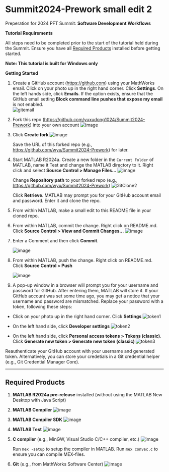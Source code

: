 # Summit2024-Prework small edit 2

Preperation for 2024 PFT Summit: **Software Development Workflows**

**Tutorial Requirements**

All steps need to be completed prior to the start of the tutorial held during the Summit.  Ensure you have all [Required Products](#required-products) installed before getting started.</p>
**Note: This tutorial is built for Windows only**

**Getting Started**
1. Create a GitHub account (https://github.com) using your MathWorks email.  Click on your photo up in the right hand corner.  Click **Settings**.  On the left hands side, click **Emails**.  If the option exists, ensure that the GitHub email setting **Block command line pushes that expose my email** is not enabled.  
   ![gitemail](gitemail.png) 

2. Fork this repo (https://github.com/yuxudong1024/Summit2024-Prework) into your own account
   ![image](https://github.com/yuxudong1024/Summit2024-Prework/assets/39162415/04944520-92e1-4e56-950b-f9f979e3251e)

3. Click **Create fork**
   ![image](https://github.com/yuxudong1024/Summit2024-Prework/assets/39162415/8f82847a-94b7-4f5b-b946-03f4e5477d0a)

   Save the URL of this forked repo (e.g., https://github.com/wyu/Summit2024-Prework) for later.
   
4. Start MATLAB R2024a.  Create a new folder in the `Current Folder` of MATLAB, name it Test and change the MATLAB directory to it.  Right click and select **Source Control > Manage Files...**
  ![image](https://github.com/yuxudong1024/Summit2024-Prework/assets/39162415/82331997-d2e7-4412-bfe4-4b3497e489d1)

   Change **Repository path** to your forked repo (e.g., https://github.com/wyu/Summit2024-Prework)
   ![GitClone2](GitClone2.png)

   Click **Retrieve**.  MATLAB may prompt you for your GitHub account email and password.  Enter it and clone the repo.

5. From within MATLAB, make a small edit to this README file in your cloned repo.
   
6. From within MATLAB, commit the change.  Right click on README.md.  Click **Source Control > View and Commit Changes...**
   ![image](https://github.com/yuxudong1024/Summit2024-Prework/assets/39162415/bc3a097e-e39c-4697-b070-e225db1b3403)
   
7. Enter a Comment and then click **Commit**.

   ![image](https://github.com/yuxudong1024/Summit2024-Prework/assets/39162415/ebfb0dcf-aa8a-4515-bef3-e0a90b715bc3)

8. From within MATLAB, push the change.  Right click on README.md.  Click **Source Control > Push**
   
   ![image](https://github.com/yuxudong1024/Summit2024-Prework/assets/39162415/d9fd87d9-416c-48aa-926a-683f32545e92)

9. A pop-up window in a browser will prompt you for your username and password for GitHub.  After entering them, MATLAB will store it. If your GitHub account was set some time ago, you may get a notice that your username and password are mismatched.  Replace your password with a token, following these steps:

  * Click on your photo up in the right hand corner.  Click **Settings**
  ![token1](token1.png)

  * On the left hand side, click **Developer settings**
  ![token2](token2.png)

  * On the left hand side, click **Personal access tokens > Tokens (classic)**.  Click **Generate new token > Generate new token (classic)**
  ![token3](token3.png)

   Reauthenticate your GitHub account with your username and generated token.  Alternatively, you can store your credetials in a Git credential helper (e.g., Git Credential Manager Core).
   
***

## Required Products
1. **MATLAB R2024a pre-release** installed (without using the MATLAB New Desktop with Java Script)
2. **MATLAB Compiler**
   ![image](https://github.com/yuxudong1024/Summit2024-Prework/assets/39162415/e86a998c-cb97-4fec-ac4b-1535c6ea8dca)
3. **MATLAB Compiler SDK**
   ![image](https://github.com/yuxudong1024/Summit2024-Prework/assets/39162415/5350db40-5fb4-4464-be37-0e35ec060949)
4. **MATLAB Test**
   ![image](https://github.com/yuxudong1024/Summit2024-Prework/assets/39162415/c4a609a0-c011-41c5-87ba-79e49766eb50)
5. **C compiler** (e.g., MinGW, Visual Studio C/C++ compiler, etc.)
   ![image](https://github.com/yuxudong1024/Summit2024-Prework/assets/39162415/89e2de73-f1d6-4c11-b7e3-3be23f195b87)

     Run `mex -setup` to setup the compiler in MATLAB.  Run `mex convec.c` to ensure you can compile MEX-files.
6. **Git** (e.g., from MathWorks Software Center)
   ![image](https://github.com/yuxudong1024/Summit2024-Prework/assets/39162415/b57387e8-2329-4512-b80b-9ece18ceb1bc)
